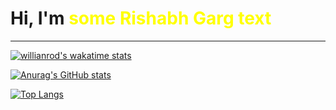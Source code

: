 # Hi, I'm <span style="color:yellow">some Rishabh Garg text</span>

---

[![willianrod's wakatime stats](https://github-readme-stats.vercel.app/api/wakatime?username=rishabhgargdps&count_private=true&show_icons=true&theme=ayu-mirage)](https://github.com/anuraghazra/github-readme-stats)

[![Anurag's GitHub stats](https://github-readme-stats.vercel.app/api?username=rishabhgargdps&count_private=true&show_icons=true&theme=ayu-mirage)](https://github.com/anuraghazra/github-readme-stats)

[![Top Langs](https://github-readme-stats.vercel.app/api/top-langs/?username=rishabhgargdps&langs_count=30&count_private=true&show_icons=true&theme=ayu-mirage)](https://github.com/anuraghazra/github-readme-stats)

